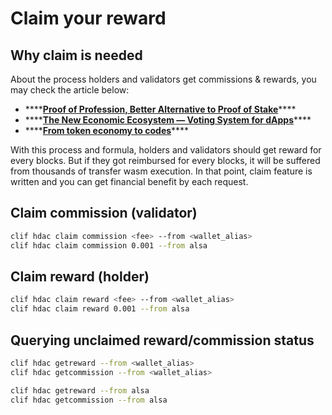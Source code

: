 # Claim your reward

## Why claim is needed

About the process holders and validators get commissions & rewards, you may check the article below:

* \*\*\*\*[**Proof of Profession, Better Alternative to Proof of Stake**](https://medium.com/hdac/proof-of-profession-better-alternative-to-proof-of-stake-b9460e47928a)\*\*\*\*
* \*\*\*\*[**The New Economic Ecosystem — Voting System for dApps**](https://medium.com/hdac/the-new-economic-ecosystem-voting-system-for-dapps-844c1e1f3b1d)\*\*\*\*
* \*\*\*\*[**From token economy to codes**](https://medium.com/hdac/from-token-economy-to-codes-24e9133b1732)\*\*\*\*

With this process and formula, holders and validators should get reward for every blocks. But if they got reimbursed for every blocks, it will be suffered from thousands of transfer wasm execution. In that point, claim feature is written and you can get financial benefit by each request.

## Claim commission \(validator\)

```bash
clif hdac claim commission <fee> --from <wallet_alias>
clif hdac claim commission 0.001 --from alsa
```

## Claim reward \(holder\)

```bash
clif hdac claim reward <fee> --from <wallet_alias>
clif hdac claim reward 0.001 --from alsa
```

## Querying unclaimed reward/commission status

```bash
clif hdac getreward --from <wallet_alias>
clif hdac getcommission --from <wallet_alias>

clif hdac getreward --from alsa
clif hdac getcommission --from alsa
```

